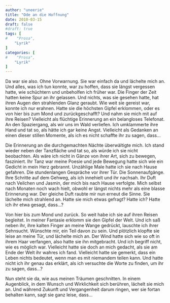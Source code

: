 ```yaml
---
author: "uneerie"
title: "Ode an die Hoffnung"
date: 2010-03-15
draft: false
#draft: true
tags: [
#    "Prosa",
    "Lyrik"
]
categories: [
#    "Prosa",
    "Lyrik"
]
---
```

Da war sie also. Ohne Vorwarnung. Sie war einfach da und lächelte mich an. Und alles, was ich tun konnte, war zu hoffen, dass sie längst vergessen hatte, wie schüchtern und unbeholfen ich früher war. Die Finger der Zeit hatten keine Spur an ihr gelassen. Und nichts, was sie gesehen hatte, hat ihren Augen den strahlenden Glanz geraubt. Wie weit sie gereist war, konnte ich nur erahnen. Hatte sie die höchsten Gipfel erklommen, oder es von hier bis zum Mond und zurückgeschafft? Und nahm sie mich mit auf ihre Reisen? Vielleicht als flüchtige Erinnerung an ein belangloses Telefonat. An den Spaziergang, als wir uns im Wald verliefen. Ich umklammerte ihre Hand und tat so, als hätte ich gar keine Angst. Vielleicht als Gedanken an einen dieser stillen Momente, als ich es nicht schaffte ihr zu sagen, dass…

Die Erinnerung an die durchgemachten Nächte überwältigte mich. Ich stand wieder neben der Tanzfläche und tat so, als würde ich sie nicht beobachten. Als wäre ich nicht in Gänze von ihrer Art, sich zu bewegen, fasziniert. Ihr Tanz war meine Poesie und jede Bewegung hatte sich wie ein Gedicht in mein Herz gebrannt. Unzählige Male hatte ich sie nach Hause gefahren. Die stundenlangen Gespräche vor ihrer Tür. Die Sonnenaufgänge. Ihre Schritte auf dem Gehweg, als ich innehielt und ihr nachsah. Ihr Duft nach Veilchen und Jasmin, der mich bis nach Hause verfolgte. Mich selbst nach Monaten noch wach hielt, obwohl er längst nichts mehr als eine blasse Erinnerung war. Der gleiche Duft raubte mir nun erneut die Sinne. Sie lächelte mich strahlend an. Hatte sie mich etwas gefragt? Hatte ich? Hatte ich ihr etwa gesagt, dass…?

Von hier bis zum Mond und zurück. So weit habe ich sie auf ihren Reisen begleitet. In meiner Fantasie erklomm sie den Gipfel der Welt. Und ich saß neben ihr, ihre kalten Finger an meine Wange gedrückt, lauschte ich ihrer Sehnsucht. Wünschte mir, ein Teil davon zu sein. Und plötzlich klopfte sie leise an meine Tür, und lächelte mich an. Der Wind hatte sich wie so oft in ihrem Haar verfangen, also hatte sie ihn mitgebracht. Und ich begriff nicht, wie es möglich war. Vielleicht hatte sie doch an mich gedacht, als sie am Ende der Welt ihr wahres ich fand. Vielleicht hatte sie gemerkt, dass ein Leben nichts bedeutet, wenn man es mit niemandem teilen kann. Und hatte nicht ich ihr genau das erklärt, als ich versuchte die Worte zu finden, um ihr zu sagen, dass…?

Nun steht sie da, wie aus meinen Träumen geschnitten. In einem Augenblick, in dem Wunsch und Wirklichkeit sich berühren, lächelt sie mich an. Und während Zukunft und Vergangenheit darum ringen, wer sie fortan behalten kann, sagt sie ganz leise, dass…
